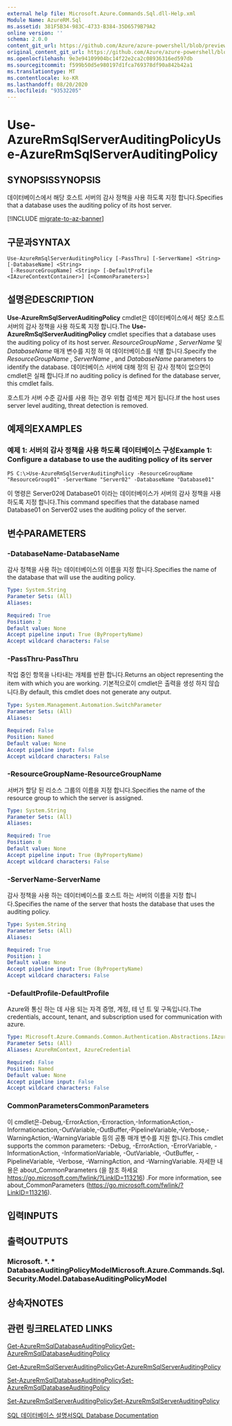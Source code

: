 ```yaml
---
external help file: Microsoft.Azure.Commands.Sql.dll-Help.xml
Module Name: AzureRM.Sql
ms.assetid: 381F5B34-983C-4733-B384-35D6579B79A2
online version: ''
schema: 2.0.0
content_git_url: https://github.com/Azure/azure-powershell/blob/preview/src/ResourceManager/Sql/Commands.Sql/help/Use-AzureRmSqlServerAuditingPolicy.md
original_content_git_url: https://github.com/Azure/azure-powershell/blob/preview/src/ResourceManager/Sql/Commands.Sql/help/Use-AzureRmSqlServerAuditingPolicy.md
ms.openlocfilehash: 9e3e94109904bc14f22e2ca2c08936316ed597db
ms.sourcegitcommit: f599b50d5e980197d1fca769378df90a842b42a1
ms.translationtype: MT
ms.contentlocale: ko-KR
ms.lasthandoff: 08/20/2020
ms.locfileid: "93532205"
---
```

# <span data-ttu-id="f256c-101">Use-AzureRmSqlServerAuditingPolicy</span><span class="sxs-lookup"><span data-stu-id="f256c-101">Use-AzureRmSqlServerAuditingPolicy</span></span>

## <span data-ttu-id="f256c-102">SYNOPSIS</span><span class="sxs-lookup"><span data-stu-id="f256c-102">SYNOPSIS</span></span>
<span data-ttu-id="f256c-103">데이터베이스에서 해당 호스트 서버의 감사 정책을 사용 하도록 지정 합니다.</span><span class="sxs-lookup"><span data-stu-id="f256c-103">Specifies that a database uses the auditing policy of its host server.</span></span>

[!INCLUDE [migrate-to-az-banner](../../includes/migrate-to-az-banner.md)]

## <span data-ttu-id="f256c-104">구문과</span><span class="sxs-lookup"><span data-stu-id="f256c-104">SYNTAX</span></span>

```
Use-AzureRmSqlServerAuditingPolicy [-PassThru] [-ServerName] <String> [-DatabaseName] <String>
 [-ResourceGroupName] <String> [-DefaultProfile <IAzureContextContainer>] [<CommonParameters>]
```

## <span data-ttu-id="f256c-105">설명은</span><span class="sxs-lookup"><span data-stu-id="f256c-105">DESCRIPTION</span></span>
<span data-ttu-id="f256c-106">**Use-AzureRmSqlServerAuditingPolicy** cmdlet은 데이터베이스에서 해당 호스트 서버의 감사 정책을 사용 하도록 지정 합니다.</span><span class="sxs-lookup"><span data-stu-id="f256c-106">The **Use-AzureRmSqlServerAuditingPolicy** cmdlet specifies that a database uses the auditing policy of its host server.</span></span>
<span data-ttu-id="f256c-107">*ResourceGroupName* , *ServerName* 및 *DatabaseName* 매개 변수를 지정 하 여 데이터베이스를 식별 합니다.</span><span class="sxs-lookup"><span data-stu-id="f256c-107">Specify the *ResourceGroupName* , *ServerName* , and *DatabaseName* parameters to identify the database.</span></span>
<span data-ttu-id="f256c-108">데이터베이스 서버에 대해 정의 된 감사 정책이 없으면이 cmdlet은 실패 합니다.</span><span class="sxs-lookup"><span data-stu-id="f256c-108">If no auditing policy is defined for the database server, this cmdlet fails.</span></span>

<span data-ttu-id="f256c-109">호스트가 서버 수준 감사를 사용 하는 경우 위협 검색은 제거 됩니다.</span><span class="sxs-lookup"><span data-stu-id="f256c-109">If the host uses server level auditing, threat detection is removed.</span></span>

## <span data-ttu-id="f256c-110">예제의</span><span class="sxs-lookup"><span data-stu-id="f256c-110">EXAMPLES</span></span>

### <span data-ttu-id="f256c-111">예제 1: 서버의 감사 정책을 사용 하도록 데이터베이스 구성</span><span class="sxs-lookup"><span data-stu-id="f256c-111">Example 1: Configure a database to use the auditing policy of its server</span></span>
```
PS C:\>Use-AzureRmSqlServerAuditingPolicy -ResourceGroupName "ResourceGroup01" -ServerName "Server02" -DatabaseName "Database01"
```

<span data-ttu-id="f256c-112">이 명령은 Server02에 Database01 이라는 데이터베이스가 서버의 감사 정책을 사용 하도록 지정 합니다.</span><span class="sxs-lookup"><span data-stu-id="f256c-112">This command specifies that the database named Database01 on Server02 uses the auditing policy of the server.</span></span>

## <span data-ttu-id="f256c-113">변수</span><span class="sxs-lookup"><span data-stu-id="f256c-113">PARAMETERS</span></span>

### <span data-ttu-id="f256c-114">-DatabaseName</span><span class="sxs-lookup"><span data-stu-id="f256c-114">-DatabaseName</span></span>
<span data-ttu-id="f256c-115">감사 정책을 사용 하는 데이터베이스의 이름을 지정 합니다.</span><span class="sxs-lookup"><span data-stu-id="f256c-115">Specifies the name of the database that will use the auditing policy.</span></span>

```yaml
Type: System.String
Parameter Sets: (All)
Aliases: 

Required: True
Position: 2
Default value: None
Accept pipeline input: True (ByPropertyName)
Accept wildcard characters: False
```

### <span data-ttu-id="f256c-116">-PassThru</span><span class="sxs-lookup"><span data-stu-id="f256c-116">-PassThru</span></span>
<span data-ttu-id="f256c-117">작업 중인 항목을 나타내는 개체를 반환 합니다.</span><span class="sxs-lookup"><span data-stu-id="f256c-117">Returns an object representing the item with which you are working.</span></span>
<span data-ttu-id="f256c-118">기본적으로이 cmdlet은 출력을 생성 하지 않습니다.</span><span class="sxs-lookup"><span data-stu-id="f256c-118">By default, this cmdlet does not generate any output.</span></span>

```yaml
Type: System.Management.Automation.SwitchParameter
Parameter Sets: (All)
Aliases: 

Required: False
Position: Named
Default value: None
Accept pipeline input: False
Accept wildcard characters: False
```

### <span data-ttu-id="f256c-119">-ResourceGroupName</span><span class="sxs-lookup"><span data-stu-id="f256c-119">-ResourceGroupName</span></span>
<span data-ttu-id="f256c-120">서버가 할당 된 리소스 그룹의 이름을 지정 합니다.</span><span class="sxs-lookup"><span data-stu-id="f256c-120">Specifies the name of the resource group to which the server is assigned.</span></span>

```yaml
Type: System.String
Parameter Sets: (All)
Aliases: 

Required: True
Position: 0
Default value: None
Accept pipeline input: True (ByPropertyName)
Accept wildcard characters: False
```

### <span data-ttu-id="f256c-121">-ServerName</span><span class="sxs-lookup"><span data-stu-id="f256c-121">-ServerName</span></span>
<span data-ttu-id="f256c-122">감사 정책을 사용 하는 데이터베이스를 호스트 하는 서버의 이름을 지정 합니다.</span><span class="sxs-lookup"><span data-stu-id="f256c-122">Specifies the name of the server that hosts the database that uses the auditing policy.</span></span>

```yaml
Type: System.String
Parameter Sets: (All)
Aliases: 

Required: True
Position: 1
Default value: None
Accept pipeline input: True (ByPropertyName)
Accept wildcard characters: False
```

### <span data-ttu-id="f256c-123">-DefaultProfile</span><span class="sxs-lookup"><span data-stu-id="f256c-123">-DefaultProfile</span></span>
<span data-ttu-id="f256c-124">Azure와 통신 하는 데 사용 되는 자격 증명, 계정, 테 넌 트 및 구독입니다.</span><span class="sxs-lookup"><span data-stu-id="f256c-124">The credentials, account, tenant, and subscription used for communication with azure.</span></span>

```yaml
Type: Microsoft.Azure.Commands.Common.Authentication.Abstractions.IAzureContextContainer
Parameter Sets: (All)
Aliases: AzureRmContext, AzureCredential

Required: False
Position: Named
Default value: None
Accept pipeline input: False
Accept wildcard characters: False
```

### <span data-ttu-id="f256c-125">CommonParameters</span><span class="sxs-lookup"><span data-stu-id="f256c-125">CommonParameters</span></span>
<span data-ttu-id="f256c-126">이 cmdlet은-Debug,-ErrorAction,-Erroraction,-InformationAction,-Informationaction,-OutVariable,-OutBuffer,-PipelineVariable,-Verbose,-WarningAction,-WarningVariable 등의 공통 매개 변수를 지원 합니다.</span><span class="sxs-lookup"><span data-stu-id="f256c-126">This cmdlet supports the common parameters: -Debug, -ErrorAction, -ErrorVariable, -InformationAction, -InformationVariable, -OutVariable, -OutBuffer, -PipelineVariable, -Verbose, -WarningAction, and -WarningVariable.</span></span> <span data-ttu-id="f256c-127">자세한 내용은 about_CommonParameters (을 참조 하세요 https://go.microsoft.com/fwlink/?LinkID=113216) .</span><span class="sxs-lookup"><span data-stu-id="f256c-127">For more information, see about_CommonParameters (https://go.microsoft.com/fwlink/?LinkID=113216).</span></span>

## <span data-ttu-id="f256c-128">입력</span><span class="sxs-lookup"><span data-stu-id="f256c-128">INPUTS</span></span>

## <span data-ttu-id="f256c-129">출력</span><span class="sxs-lookup"><span data-stu-id="f256c-129">OUTPUTS</span></span>

### <span data-ttu-id="f256c-130">Microsoft. \*. \* DatabaseAuditingPolicyModel</span><span class="sxs-lookup"><span data-stu-id="f256c-130">Microsoft.Azure.Commands.Sql.Security.Model.DatabaseAuditingPolicyModel</span></span>

## <span data-ttu-id="f256c-131">상속자</span><span class="sxs-lookup"><span data-stu-id="f256c-131">NOTES</span></span>

## <span data-ttu-id="f256c-132">관련 링크</span><span class="sxs-lookup"><span data-stu-id="f256c-132">RELATED LINKS</span></span>

[<span data-ttu-id="f256c-133">Get-AzureRmSqlDatabaseAuditingPolicy</span><span class="sxs-lookup"><span data-stu-id="f256c-133">Get-AzureRmSqlDatabaseAuditingPolicy</span></span>](./Get-AzureRmSqlDatabaseAuditingPolicy.md)

[<span data-ttu-id="f256c-134">Get-AzureRmSqlServerAuditingPolicy</span><span class="sxs-lookup"><span data-stu-id="f256c-134">Get-AzureRmSqlServerAuditingPolicy</span></span>](./Get-AzureRmSqlServerAuditingPolicy.md)

[<span data-ttu-id="f256c-135">Set-AzureRmSqlDatabaseAuditingPolicy</span><span class="sxs-lookup"><span data-stu-id="f256c-135">Set-AzureRmSqlDatabaseAuditingPolicy</span></span>](./Set-AzureRmSqlDatabaseAuditingPolicy.md)

[<span data-ttu-id="f256c-136">Set-AzureRmSqlServerAuditingPolicy</span><span class="sxs-lookup"><span data-stu-id="f256c-136">Set-AzureRmSqlServerAuditingPolicy</span></span>](./Set-AzureRmSqlServerAuditingPolicy.md)

[<span data-ttu-id="f256c-137">SQL 데이터베이스 설명서</span><span class="sxs-lookup"><span data-stu-id="f256c-137">SQL Database Documentation</span></span>](https://docs.microsoft.com/azure/sql-database/)


